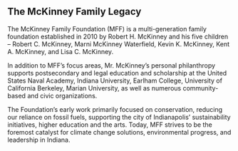 ## The McKinney Family Legacy

The McKinney Family Foundation (MFF) is a multi-generation family foundation established in 2010 by Robert H. McKinney and his five children – Robert C. McKinney, Marni McKinney Waterfield, Kevin K. McKinney, Kent A. McKinney, and Lisa C. McKinney.

In addition to MFF’s focus areas, Mr. McKinney’s personal philanthropy supports postsecondary and legal education and scholarship at the United States Naval Academy, Indiana University, Earlham College, University of California Berkeley, Marian University, as well as numerous community-based and civic organizations.

The Foundation’s early work primarily focused on conservation, reducing our reliance on fossil fuels, supporting the city of Indianapolis’ sustainability initiatives, higher education and the arts. Today, MFF strives to be the foremost catalyst for climate change solutions, environmental progress, and leadership in Indiana.